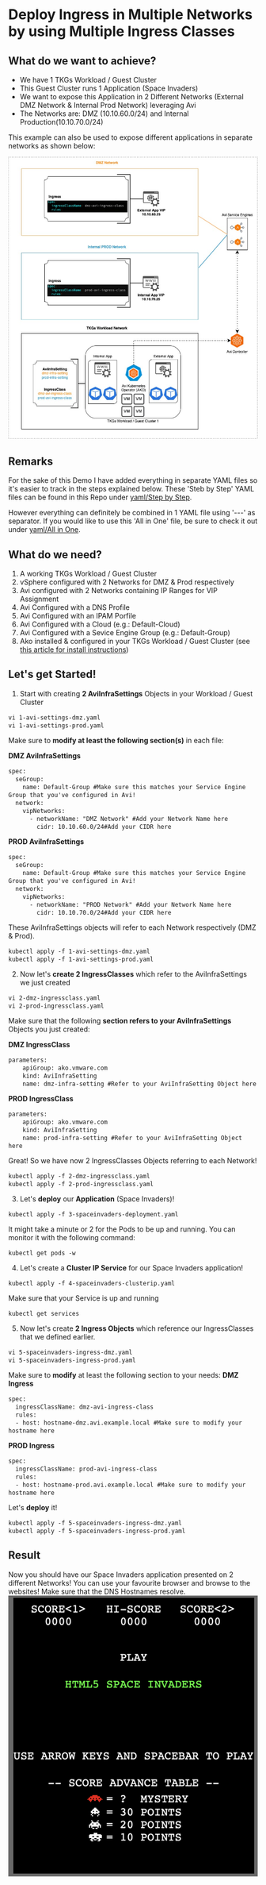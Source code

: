 # Deploy Ingress in Multiple Networks by using Multiple Ingress Classes

## What do we want to achieve?
- We have 1 TKGs Workload / Guest Cluster
- This Guest Cluster runs 1 Application (Space Invaders)
- We want to expose this Application in 2 Different Networks (External DMZ Network & Internal Prod Network) leveraging Avi
- The Networks are: DMZ (10.10.60.0/24) and Internal Production(10.10.70.0/24)

This example can also be used to expose different applications in separate networks as shown below:

![Overview](assets/images/overview.jpg)

## Remarks
For the sake of this Demo I have added everything in separate YAML files so it's easier to track in the steps explained below.
These 'Steb by Step' YAML files can be found in this Repo under [yaml/Step by Step](/yaml/Step%20by%20Step). 

However everything can definitely be combined in 1 YAML file using '---' as separator. If you would like to use this 'All in One' file, 
be sure to check it out under [yaml/All in One](yaml/All%20in%20One). 

## What do we need? 
1. A working TKGs Workload / Guest Cluster
2. vSphere configured with 2 Networks for DMZ & Prod respectively
3. Avi configured with 2 Networks containing IP Ranges for VIP Assignment
4. Avi Configured with a DNS Profile
5. Avi Configured with an IPAM Porfile
6. Avi Configured with a Cloud (e.g.: Default-Cloud)
7. Avi Configured with a Sevice Engine Group (e.g.: Default-Group)
8. Ako installed & configured in your TKGs Workload / Guest Cluster (see [this article for install instructions](https://vra4u.com/2022/02/07/tkgs-use-nsx-alb-avi-as-ingress-controller-for-vsphere-with-tanzu/))

## Let's get Started!
1. Start with creating **2 AviInfraSettings** Objects in your Workload / Guest Cluster
```
vi 1-avi-settings-dmz.yaml
vi 1-avi-settings-prod.yaml
```
Make sure to **modify at least the following section(s)** in each file:

**DMZ AviInfraSettings**
```
spec:
  seGroup:
    name: Default-Group #Make sure this matches your Service Engine Group that you've configured in Avi!
  network:
    vipNetworks:
      - networkName: "DMZ Network" #Add your Network Name here
        cidr: 10.10.60.0/24#Add your CIDR here
```
**PROD AviInfraSettings**
```
spec:
  seGroup:
    name: Default-Group #Make sure this matches your Service Engine Group that you've configured in Avi!
  network:
    vipNetworks:
      - networkName: "PROD Network" #Add your Network Name here
        cidr: 10.10.70.0/24#Add your CIDR here
```
These AviInfraSettings objects will refer to each Network respectively (DMZ & Prod).
```
kubectl apply -f 1-avi-settings-dmz.yaml
kubectl apply -f 1-avi-settings-prod.yaml
```

2. Now let's **create 2 IngressClasses** which refer to the AviInfraSettings we just created
```
vi 2-dmz-ingressclass.yaml
vi 2-prod-ingressclass.yaml
```
Make sure that the following **section refers to your AviInfraSettings** Objects you just created:

**DMZ IngressClass**
```
parameters:
    apiGroup: ako.vmware.com
    kind: AviInfraSetting
    name: dmz-infra-setting #Refer to your AviInfraSetting Object here
```
**PROD IngressClass**
```
parameters:
    apiGroup: ako.vmware.com
    kind: AviInfraSetting
    name: prod-infra-setting #Refer to your AviInfraSetting Object here
```
Great! So we have now 2 IngressClasses Objects referring to each Network!
```
kubectl apply -f 2-dmz-ingressclass.yaml
kubectl apply -f 2-prod-ingressclass.yaml
```

3. Let's **deploy** our **Application** (Space Invaders)!
```
kubectl apply -f 3-spaceinvaders-deployment.yaml
```
It might take a minute or 2 for the Pods to be up and running.
You can monitor it with the following command:
```
kubectl get pods -w
```

4. Let's create a **Cluster IP Service** for our Space Invaders application!
```
kubectl apply -f 4-spaceinvaders-clusterip.yaml
```
Make sure that your Service is up and running
```
kubectl get services
```
5. Now let's create **2 Ingress Objects** which reference our IngressClasses that we defined earlier. 
```
vi 5-spaceinvaders-ingress-dmz.yaml
vi 5-spaceinvaders-ingress-prod.yaml
```
Make sure to **modify** at least the following section to your needs:
**DMZ Ingress**
```
spec:
  ingressClassName: dmz-avi-ingress-class 
  rules:
  - host: hostname-dmz.avi.example.local #Make sure to modify your hostname here
```
**PROD Ingress**
```
spec:
  ingressClassName: prod-avi-ingress-class 
  rules:
  - host: hostname-prod.avi.example.local #Make sure to modify your hostname here
```
Let's **deploy** it!
```
kubectl apply -f 5-spaceinvaders-ingress-dmz.yaml
kubectl apply -f 5-spaceinvaders-ingress-prod.yaml
```

## Result
Now you should have our Space Invaders application presented on 2 different Networks! 
You can use your favourite browser and browse to the websites! Make sure that the DNS Hostnames resolve. 
![result](assets/images/spaceinvaders.png)
